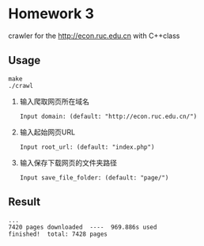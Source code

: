 # Homework 3
crawler for the http://econ.ruc.edu.cn with C++class

## Usage
```
make
./crawl
```
1. 输入爬取网页所在域名
	```
	Input domain: (default: "http://econ.ruc.edu.cn/")

	```
2. 输入起始网页URL
	```
	Input root_url: (default: "index.php")

	```
3. 输入保存下载网页的文件夹路径
	```
	Input save_file_folder: (default: "page/")

	```
## Result
```
...
7420 pages downloaded  ----  969.886s used
finished!  total: 7428 pages
```
